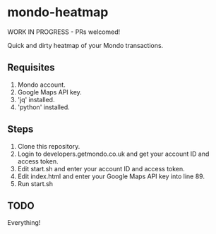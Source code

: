 # mondo-heatmap

WORK IN PROGRESS - PRs welcomed!

Quick and dirty heatmap of your Mondo transactions.

## Requisites

1. Mondo account.
1. Google Maps API key.
1. 'jq' installed.
1. 'python' installed.

## Steps

1. Clone this repository.
1. Login to developers.getmondo.co.uk and get your account ID and access token.
1. Edit start.sh and enter your account ID and access token.
1. Edit index.html and enter your Google Maps API key into line 89.
1. Run start.sh

## TODO

Everything!